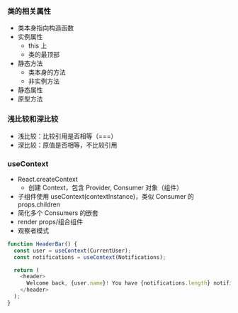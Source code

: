 ### 类的相关属性

- 类本身指向构造函数
- 实例属性
  - this 上
  - 类的最顶部
- 静态方法
  - 类本身的方法
  - 非实例方法
- 静态属性
- 原型方法

### 浅比较和深比较

- 浅比较：比较引用是否相等（===）
- 深比较：原值是否相等，不比较引用

### useContext

- React.createContext
  - 创建 Context，包含 Provider, Consumer 对象（组件）
- 子组件使用 useContext(contextInstance)，类似 Consumer 的 props.children
- 简化多个 Consumers 的嵌套
- render props/组合组件
- 观察者模式

```javascript
function HeaderBar() {
  const user = useContext(CurrentUser);
  const notifications = useContext(Notifications);

  return (
    <header>
      Welcome back, {user.name}! You have {notifications.length} notifications.
    </header>
  );
}
```
